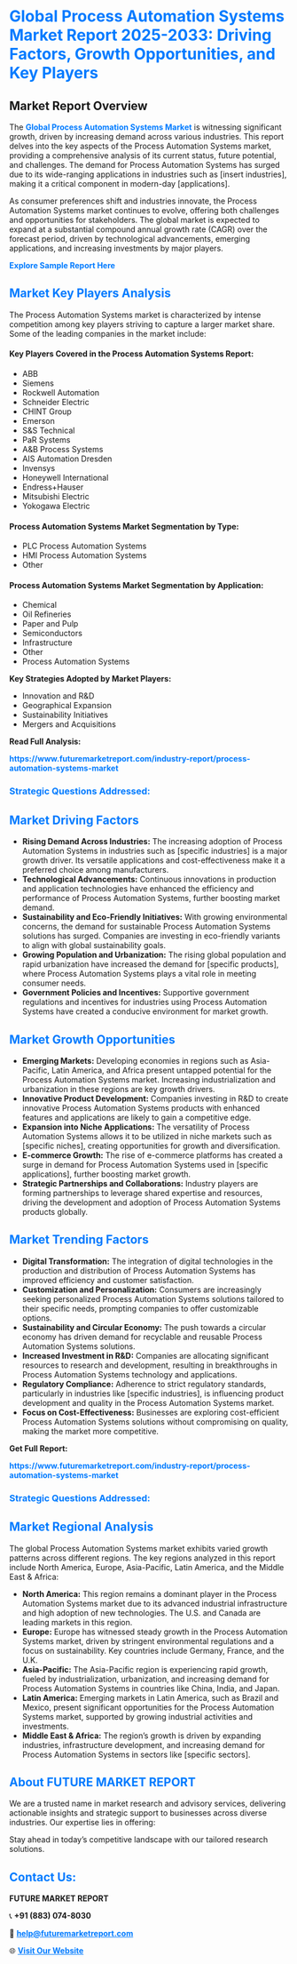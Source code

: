 <h1 style="color: #007BFF;">Global Process Automation Systems Market Report 2025-2033: Driving Factors, Growth Opportunities, and Key Players</h1>

<section id="overview">
<h2>Market Report Overview</h2>
<p>The <a href="https://www.futuremarketreport.com/industry-report/process-automation-systems-market" style="color: #007BFF; text-decoration: none;"><strong>Global Process Automation Systems Market</strong></a> is witnessing significant growth, driven by increasing demand across various industries. This report delves into the key aspects of the Process Automation Systems market, providing a comprehensive analysis of its current status, future potential, and challenges. The demand for Process Automation Systems has surged due to its wide-ranging applications in industries such as [insert industries], making it a critical component in modern-day [applications].</p>
<p>As consumer preferences shift and industries innovate, the Process Automation Systems market continues to evolve, offering both challenges and opportunities for stakeholders. The global market is expected to expand at a substantial compound annual growth rate (CAGR) over the forecast period, driven by technological advancements, emerging applications, and increasing investments by major players.</p>
</section>

<section id="overview">
<p><a href="https://www.futuremarketreport.com/request-sample/reportId=111097" style="color: #007BFF; text-decoration: none;"><strong>Explore Sample Report Here</strong></a></p>
</section>

<section id="key-players">
<h2 style="color: #007BFF;">Market Key Players Analysis</h2>
<p>The Process Automation Systems market is characterized by intense competition among key players striving to capture a larger market share. Some of the leading companies in the market include:</p>
<h4>Key Players Covered in the Process Automation Systems Report:</h4>
<ul><li>ABB</li><li>Siemens</li><li>Rockwell Automation</li><li>Schneider Electric</li><li>CHINT Group</li><li>Emerson</li><li>S&amp;S Technical</li><li>PaR Systems</li><li>A&amp;B Process Systems</li><li>AIS Automation Dresden</li><li>Invensys</li><li>Honeywell International</li><li>Endress+Hauser</li><li>Mitsubishi Electric</li><li>Yokogawa Electric</li></ul>
<h4>Process Automation Systems Market Segmentation by Type:</h4>
<ul><li>PLC Process Automation Systems</li><li>HMI Process Automation Systems</li><li>Other</li></ul>

<h4>Process Automation Systems Market Segmentation by Application:</h4>
<ul><li>Chemical</li><li>Oil Refineries</li><li>Paper and Pulp</li><li>Semiconductors</li><li>Infrastructure</li><li>Other</li><li>Process Automation Systems</li></ul>
<p><strong>Key Strategies Adopted by Market Players:</strong></p>
<ul>
<li>Innovation and R&D</li>
<li>Geographical Expansion</li>
<li>Sustainability Initiatives</li>
<li>Mergers and Acquisitions</li>
</ul>
</section>

<section>
<p><strong>Read Full Analysis: </strong></p><a href="https://www.futuremarketreport.com/industry-report/process-automation-systems-market" style="color: #007BFF; text-decoration: none;"><strong>https://www.futuremarketreport.com/industry-report/process-automation-systems-market</strong></a>
<h3 style="color: #007BFF;">Strategic Questions Addressed:</h3>
</section>

<section id="driving-factors">
<h2 style="color: #007BFF;">Market Driving Factors</h2>
<ul>
<li><strong>Rising Demand Across Industries:</strong> The increasing adoption of Process Automation Systems in industries such as [specific industries] is a major growth driver. Its versatile applications and cost-effectiveness make it a preferred choice among manufacturers.</li>
<li><strong>Technological Advancements:</strong> Continuous innovations in production and application technologies have enhanced the efficiency and performance of Process Automation Systems, further boosting market demand.</li>
<li><strong>Sustainability and Eco-Friendly Initiatives:</strong> With growing environmental concerns, the demand for sustainable Process Automation Systems solutions has surged. Companies are investing in eco-friendly variants to align with global sustainability goals.</li>
<li><strong>Growing Population and Urbanization:</strong> The rising global population and rapid urbanization have increased the demand for [specific products], where Process Automation Systems plays a vital role in meeting consumer needs.</li>
<li><strong>Government Policies and Incentives:</strong> Supportive government regulations and incentives for industries using Process Automation Systems have created a conducive environment for market growth.</li>
</ul>
</section>

<section id="growth-opportunities">
<h2 style="color: #007BFF;">Market Growth Opportunities</h2>
<ul>
<li><strong>Emerging Markets:</strong> Developing economies in regions such as Asia-Pacific, Latin America, and Africa present untapped potential for the Process Automation Systems market. Increasing industrialization and urbanization in these regions are key growth drivers.</li>
<li><strong>Innovative Product Development:</strong> Companies investing in R&D to create innovative Process Automation Systems products with enhanced features and applications are likely to gain a competitive edge.</li>
<li><strong>Expansion into Niche Applications:</strong> The versatility of Process Automation Systems allows it to be utilized in niche markets such as [specific niches], creating opportunities for growth and diversification.</li>
<li><strong>E-commerce Growth:</strong> The rise of e-commerce platforms has created a surge in demand for Process Automation Systems used in [specific applications], further boosting market growth.</li>
<li><strong>Strategic Partnerships and Collaborations:</strong> Industry players are forming partnerships to leverage shared expertise and resources, driving the development and adoption of Process Automation Systems products globally.</li>
</ul>
</section>

<section id="trending-factors">
<h2 style="color: #007BFF;">Market Trending Factors</h2>
<ul>
<li><strong>Digital Transformation:</strong> The integration of digital technologies in the production and distribution of Process Automation Systems has improved efficiency and customer satisfaction.</li>
<li><strong>Customization and Personalization:</strong> Consumers are increasingly seeking personalized Process Automation Systems solutions tailored to their specific needs, prompting companies to offer customizable options.</li>
<li><strong>Sustainability and Circular Economy:</strong> The push towards a circular economy has driven demand for recyclable and reusable Process Automation Systems solutions.</li>
<li><strong>Increased Investment in R&D:</strong> Companies are allocating significant resources to research and development, resulting in breakthroughs in Process Automation Systems technology and applications.</li>
<li><strong>Regulatory Compliance:</strong> Adherence to strict regulatory standards, particularly in industries like [specific industries], is influencing product development and quality in the Process Automation Systems market.</li>
<li><strong>Focus on Cost-Effectiveness:</strong> Businesses are exploring cost-efficient Process Automation Systems solutions without compromising on quality, making the market more competitive.</li>
</ul>
</section>

<section>
<p><strong>Get Full Report: </strong></p><a href="https://www.futuremarketreport.com/industry-report/process-automation-systems-market" style="color: #007BFF; text-decoration: none;"><strong>https://www.futuremarketreport.com/industry-report/process-automation-systems-market</strong></a>
<h3 style="color: #007BFF;">Strategic Questions Addressed:</h3>
</section>


<section id="regional-analysis">
<h2 style="color: #007BFF;">Market Regional Analysis</h2>
<p>The global Process Automation Systems market exhibits varied growth patterns across different regions. The key regions analyzed in this report include North America, Europe, Asia-Pacific, Latin America, and the Middle East & Africa:</p>
<ul>
<li><strong>North America:</strong> This region remains a dominant player in the Process Automation Systems market due to its advanced industrial infrastructure and high adoption of new technologies. The U.S. and Canada are leading markets in this region.</li>
<li><strong>Europe:</strong> Europe has witnessed steady growth in the Process Automation Systems market, driven by stringent environmental regulations and a focus on sustainability. Key countries include Germany, France, and the U.K.</li>
<li><strong>Asia-Pacific:</strong> The Asia-Pacific region is experiencing rapid growth, fueled by industrialization, urbanization, and increasing demand for Process Automation Systems in countries like China, India, and Japan.</li>
<li><strong>Latin America:</strong> Emerging markets in Latin America, such as Brazil and Mexico, present significant opportunities for the Process Automation Systems market, supported by growing industrial activities and investments.</li>
<li><strong>Middle East & Africa:</strong> The region’s growth is driven by expanding industries, infrastructure development, and increasing demand for Process Automation Systems in sectors like [specific sectors].</li>
</ul>
</section>

<footer>
<h2 style="color: #007BFF;">About FUTURE MARKET REPORT</h2>
<p>We are a trusted name in market research and advisory services, delivering actionable insights and strategic support to businesses across diverse industries. Our expertise lies in offering:</p>

<p>Stay ahead in today’s competitive landscape with our tailored research solutions.</p>

<h2 style="color: #007BFF;">Contact Us:</h2>
<p><strong>FUTURE MARKET REPORT</strong></p>
<p>📞 <strong>+91 (883) 074-8030</strong></p>
<p>📧 <strong><a href="mailto:help@futuremarketreport.com" style="color: #007BFF;">help@futuremarketreport.com</a></strong></p>
<p>🌐 <strong><a href="https://www.futuremarketreport.com/" style="color: #007BFF;">Visit Our Website</a></strong></p>
</footer>